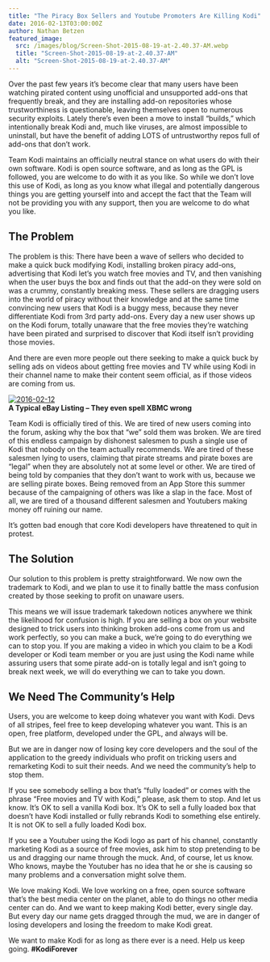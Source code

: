 ```yaml
---
title: "The Piracy Box Sellers and Youtube Promoters Are Killing Kodi"
date: 2016-02-13T03:00:00Z
author: Nathan Betzen
featured_image:
  src: /images/blog/Screen-Shot-2015-08-19-at-2.40.37-AM.webp
  title: "Screen-Shot-2015-08-19-at-2.40.37-AM"
  alt: "Screen-Shot-2015-08-19-at-2.40.37-AM"
---
```


Over the past few years it’s become clear that many users have been watching pirated content using unofficial and unsupported add-ons that frequently break, and they are installing add-on repositories whose trustworthiness is questionable, leaving themselves open to numerous security exploits. Lately there’s even been a move to install “builds,” which intentionally break Kodi and, much like viruses, are almost impossible to uninstall, but have the benefit of adding LOTS of untrustworthy repos full of add-ons that don’t work.

Team Kodi maintains an officially neutral stance on what users do with their own software. Kodi is open source software, and as long as the GPL is followed, you are welcome to do with it as you like. So while we don’t love this use of Kodi, as long as you know what illegal and potentially dangerous things you are getting yourself into and accept the fact that the Team will not be providing you with any support, then you are welcome to do what you like.

## The Problem

The problem is this: There have been a wave of sellers who decided to make a quick buck modifying Kodi, installing broken piracy add-ons, advertising that Kodi let’s you watch free movies and TV, and then vanishing when the user buys the box and finds out that the add-on they were sold on was a crummy, constantly breaking mess. These sellers are dragging users into the world of piracy without their knowledge and at the same time convincing new users that Kodi is a buggy mess, because they never differentiate Kodi from 3rd party add-ons. Every day a new user shows up on the Kodi forum, totally unaware that the free movies they’re watching have been pirated and surprised to discover that Kodi itself isn’t providing those movies.

And there are even more people out there seeking to make a quick buck by selling ads on videos about getting free movies and TV while using Kodi in their channel name to make their content seem official, as if those videos are coming from us.

[![2016-02-12](/images/blog/2016-02-12-800x85.webp)](/images/blog/2016-02-12.webp)  
 **A Typical eBay Listing – They even spell XBMC wrong**

Team Kodi is officially tired of this. We are tired of new users coming into the forum, asking why the box that “we” sold them was broken. We are tired of this endless campaign by dishonest salesmen to push a single use of Kodi that nobody on the team actually recommends. We are tired of these salesmen lying to users, claiming that pirate streams and pirate boxes are “legal” when they are absolutely not at some level or other. We are tired of being told by companies that they don’t want to work with us, because we are selling pirate boxes. Being removed from an App Store this summer because of the campaigning of others was like a slap in the face. Most of all, we are tired of a thousand different salesmen and Youtubers making money off ruining our name.

It’s gotten bad enough that core Kodi developers have threatened to quit in protest.

## The Solution

Our solution to this problem is pretty straightforward. We now own the trademark to Kodi, and we plan to use it to finally battle the mass confusion created by those seeking to profit on unaware users.

This means we will issue trademark takedown notices anywhere we think the likelihood for confusion is high. If you are selling a box on your website designed to trick users into thinking broken add-ons come from us and work perfectly, so you can make a buck, we’re going to do everything we can to stop you. If you are making a video in which you claim to be a Kodi developer or Kodi team member or you are just using the Kodi name while assuring users that some pirate add-on is totally legal and isn’t going to break next week, we will do everything we can to take you down.

## We Need The Community’s Help

Users, you are welcome to keep doing whatever you want with Kodi. Devs of all stripes, feel free to keep developing whatever you want. This is an open, free platform, developed under the GPL, and always will be.

But we are in danger now of losing key core developers and the soul of the application to the greedy individuals who profit on tricking users and remarketing Kodi to suit their needs. And we need the community’s help to stop them.

If you see somebody selling a box that’s “fully loaded” or comes with the phrase “Free movies and TV with Kodi,” please, ask them to stop. And let us know. It’s OK to sell a vanilla Kodi box. It’s OK to sell a fully loaded box that doesn’t have Kodi installed or fully rebrands Kodi to something else entirely. It is not OK to sell a fully loaded Kodi box.

If you see a Youtuber using the Kodi logo as part of his channel, constantly marketing Kodi as a source of free movies, ask him to stop pretending to be us and dragging our name through the muck. And, of course, let us know. Who knows, maybe the Youtuber has no idea that he or she is causing so many problems and a conversation might solve them.

We love making Kodi. We love working on a free, open source software that’s the best media center on the planet, able to do things no other media center can do. And we want to keep making Kodi better, every single day. But every day our name gets dragged through the mud, we are in danger of losing developers and losing the freedom to make Kodi great.

We want to make Kodi for as long as there ever is a need. Help us keep going. **#KodiForever**
